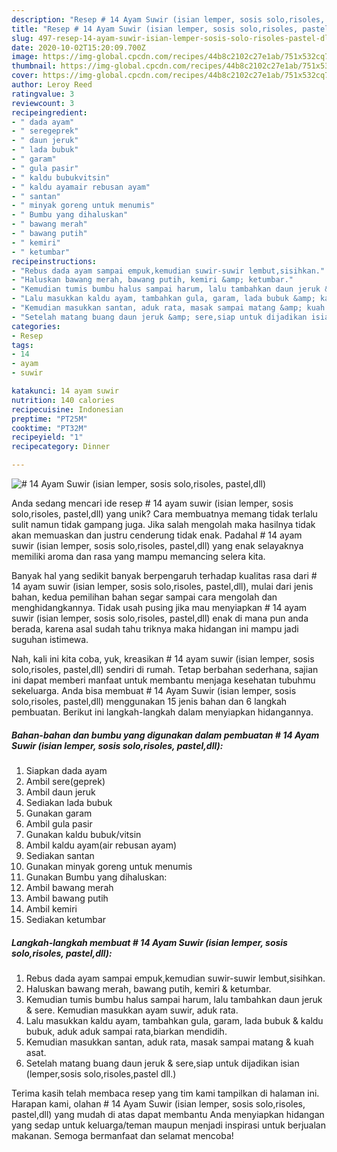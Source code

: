 ```yaml
---
description: "Resep # 14 Ayam Suwir (isian lemper, sosis solo,risoles, pastel,dll) Anti Gagal"
title: "Resep # 14 Ayam Suwir (isian lemper, sosis solo,risoles, pastel,dll) Anti Gagal"
slug: 497-resep-14-ayam-suwir-isian-lemper-sosis-solo-risoles-pastel-dll-anti-gagal
date: 2020-10-02T15:20:09.700Z
image: https://img-global.cpcdn.com/recipes/44b8c2102c27e1ab/751x532cq70/14-ayam-suwir-isian-lemper-sosis-solorisoles-pasteldll-foto-resep-utama.jpg
thumbnail: https://img-global.cpcdn.com/recipes/44b8c2102c27e1ab/751x532cq70/14-ayam-suwir-isian-lemper-sosis-solorisoles-pasteldll-foto-resep-utama.jpg
cover: https://img-global.cpcdn.com/recipes/44b8c2102c27e1ab/751x532cq70/14-ayam-suwir-isian-lemper-sosis-solorisoles-pasteldll-foto-resep-utama.jpg
author: Leroy Reed
ratingvalue: 3
reviewcount: 3
recipeingredient:
- " dada ayam"
- " seregeprek"
- " daun jeruk"
- " lada bubuk"
- " garam"
- " gula pasir"
- " kaldu bubukvitsin"
- " kaldu ayamair rebusan ayam"
- " santan"
- " minyak goreng untuk menumis"
- " Bumbu yang dihaluskan"
- " bawang merah"
- " bawang putih"
- " kemiri"
- " ketumbar"
recipeinstructions:
- "Rebus dada ayam sampai empuk,kemudian suwir-suwir lembut,sisihkan."
- "Haluskan bawang merah, bawang putih, kemiri &amp; ketumbar."
- "Kemudian tumis bumbu halus sampai harum, lalu tambahkan daun jeruk &amp; sere. Kemudian masukkan ayam suwir, aduk rata."
- "Lalu masukkan kaldu ayam, tambahkan gula, garam, lada bubuk &amp; kaldu bubuk, aduk aduk sampai rata,biarkan mendidih."
- "Kemudian masukkan santan, aduk rata, masak sampai matang &amp; kuah asat."
- "Setelah matang buang daun jeruk &amp; sere,siap untuk dijadikan isian (lemper,sosis solo,risoles,pastel dll.)"
categories:
- Resep
tags:
- 14
- ayam
- suwir

katakunci: 14 ayam suwir 
nutrition: 140 calories
recipecuisine: Indonesian
preptime: "PT25M"
cooktime: "PT32M"
recipeyield: "1"
recipecategory: Dinner

---
```



![# 14 Ayam Suwir (isian lemper, sosis solo,risoles, pastel,dll)](https://img-global.cpcdn.com/recipes/44b8c2102c27e1ab/751x532cq70/14-ayam-suwir-isian-lemper-sosis-solorisoles-pasteldll-foto-resep-utama.jpg)

Anda sedang mencari ide resep # 14 ayam suwir (isian lemper, sosis solo,risoles, pastel,dll) yang unik? Cara membuatnya memang tidak terlalu sulit namun tidak gampang juga. Jika salah mengolah maka hasilnya tidak akan memuaskan dan justru cenderung tidak enak. Padahal # 14 ayam suwir (isian lemper, sosis solo,risoles, pastel,dll) yang enak selayaknya memiliki aroma dan rasa yang mampu memancing selera kita.



Banyak hal yang sedikit banyak berpengaruh terhadap kualitas rasa dari # 14 ayam suwir (isian lemper, sosis solo,risoles, pastel,dll), mulai dari jenis bahan, kedua pemilihan bahan segar sampai cara mengolah dan menghidangkannya. Tidak usah pusing jika mau menyiapkan # 14 ayam suwir (isian lemper, sosis solo,risoles, pastel,dll) enak di mana pun anda berada, karena asal sudah tahu triknya maka hidangan ini mampu jadi suguhan istimewa.


Nah, kali ini kita coba, yuk, kreasikan # 14 ayam suwir (isian lemper, sosis solo,risoles, pastel,dll) sendiri di rumah. Tetap berbahan sederhana, sajian ini dapat memberi manfaat untuk membantu menjaga kesehatan tubuhmu sekeluarga. Anda bisa membuat # 14 Ayam Suwir (isian lemper, sosis solo,risoles, pastel,dll) menggunakan 15 jenis bahan dan 6 langkah pembuatan. Berikut ini langkah-langkah dalam menyiapkan hidangannya.

<!--inarticleads1-->

##### Bahan-bahan dan bumbu yang digunakan dalam pembuatan # 14 Ayam Suwir (isian lemper, sosis solo,risoles, pastel,dll):

1. Siapkan  dada ayam
1. Ambil  sere(geprek)
1. Ambil  daun jeruk
1. Sediakan  lada bubuk
1. Gunakan  garam
1. Ambil  gula pasir
1. Gunakan  kaldu bubuk/vitsin
1. Ambil  kaldu ayam(air rebusan ayam)
1. Sediakan  santan
1. Gunakan  minyak goreng untuk menumis
1. Gunakan  Bumbu yang dihaluskan:
1. Ambil  bawang merah
1. Ambil  bawang putih
1. Ambil  kemiri
1. Sediakan  ketumbar




<!--inarticleads2-->

##### Langkah-langkah membuat # 14 Ayam Suwir (isian lemper, sosis solo,risoles, pastel,dll):

1. Rebus dada ayam sampai empuk,kemudian suwir-suwir lembut,sisihkan.
1. Haluskan bawang merah, bawang putih, kemiri &amp; ketumbar.
1. Kemudian tumis bumbu halus sampai harum, lalu tambahkan daun jeruk &amp; sere. Kemudian masukkan ayam suwir, aduk rata.
1. Lalu masukkan kaldu ayam, tambahkan gula, garam, lada bubuk &amp; kaldu bubuk, aduk aduk sampai rata,biarkan mendidih.
1. Kemudian masukkan santan, aduk rata, masak sampai matang &amp; kuah asat.
1. Setelah matang buang daun jeruk &amp; sere,siap untuk dijadikan isian (lemper,sosis solo,risoles,pastel dll.)




Terima kasih telah membaca resep yang tim kami tampilkan di halaman ini. Harapan kami, olahan # 14 Ayam Suwir (isian lemper, sosis solo,risoles, pastel,dll) yang mudah di atas dapat membantu Anda menyiapkan hidangan yang sedap untuk keluarga/teman maupun menjadi inspirasi untuk berjualan makanan. Semoga bermanfaat dan selamat mencoba!
